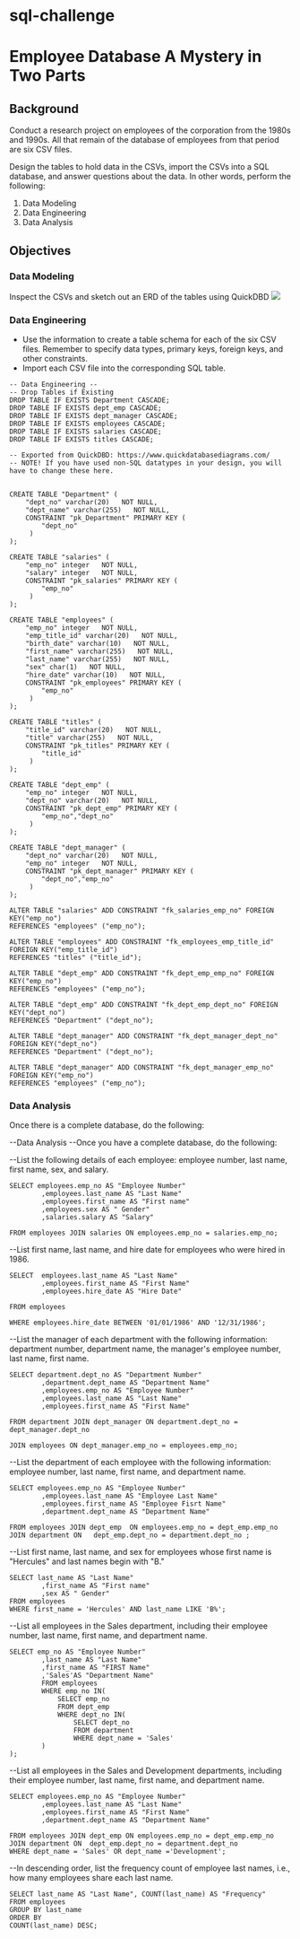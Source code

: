 # sql-challenge

# Employee Database A Mystery in Two Parts


## Background

Conduct a research project on employees of the corporation from the 1980s and 1990s. All that remain of the database of employees from that period are six CSV files.

Design the tables to hold data in the CSVs, import the CSVs into a SQL database, and answer questions about the data. In other words, perform the following:
1. Data Modeling
2. Data Engineering
3. Data Analysis


## Objectives

### Data Modeling
Inspect the CSVs and sketch out an ERD of the tables using QuickDBD
![](https://github.com/loictiems/sql-challenge/tree/main/EmployeeSQL./Image.png)



### Data Engineering
* Use the information to create a table schema for each of the six CSV files. Remember to specify data types, primary keys, foreign keys, and other constraints.
* Import each CSV file into the corresponding SQL table.
```
-- Data Engineering --
-- Drop Tables if Existing
DROP TABLE IF EXISTS Department CASCADE;
DROP TABLE IF EXISTS dept_emp CASCADE;
DROP TABLE IF EXISTS dept_manager CASCADE;
DROP TABLE IF EXISTS employees CASCADE;
DROP TABLE IF EXISTS salaries CASCADE;
DROP TABLE IF EXISTS titles CASCADE;

-- Exported from QuickDBD: https://www.quickdatabasediagrams.com/
-- NOTE! If you have used non-SQL datatypes in your design, you will have to change these here.


CREATE TABLE "Department" (
    "dept_no" varchar(20)   NOT NULL,
    "dept_name" varchar(255)   NOT NULL,
    CONSTRAINT "pk_Department" PRIMARY KEY (
        "dept_no"
     )
);

CREATE TABLE "salaries" (
    "emp_no" integer   NOT NULL,
    "salary" integer   NOT NULL,
    CONSTRAINT "pk_salaries" PRIMARY KEY (
        "emp_no"
     )
);

CREATE TABLE "employees" (
    "emp_no" integer   NOT NULL,
    "emp_title_id" varchar(20)   NOT NULL,
    "birth_date" varchar(10)   NOT NULL,
    "first_name" varchar(255)   NOT NULL,
    "last_name" varchar(255)   NOT NULL,
    "sex" char(1)   NOT NULL,
    "hire_date" varchar(10)   NOT NULL,
    CONSTRAINT "pk_employees" PRIMARY KEY (
        "emp_no"
     )
);

CREATE TABLE "titles" (
    "title_id" varchar(20)   NOT NULL,
    "title" varchar(255)   NOT NULL,
    CONSTRAINT "pk_titles" PRIMARY KEY (
        "title_id"
     )
);

CREATE TABLE "dept_emp" (
    "emp_no" integer   NOT NULL,
    "dept_no" varchar(20)   NOT NULL,
    CONSTRAINT "pk_dept_emp" PRIMARY KEY (
        "emp_no","dept_no"
     )
);

CREATE TABLE "dept_manager" (
    "dept_no" varchar(20)   NOT NULL,
    "emp_no" integer   NOT NULL,
    CONSTRAINT "pk_dept_manager" PRIMARY KEY (
        "dept_no","emp_no"
     )
);

ALTER TABLE "salaries" ADD CONSTRAINT "fk_salaries_emp_no" FOREIGN KEY("emp_no")
REFERENCES "employees" ("emp_no");

ALTER TABLE "employees" ADD CONSTRAINT "fk_employees_emp_title_id" FOREIGN KEY("emp_title_id")
REFERENCES "titles" ("title_id");

ALTER TABLE "dept_emp" ADD CONSTRAINT "fk_dept_emp_emp_no" FOREIGN KEY("emp_no")
REFERENCES "employees" ("emp_no");

ALTER TABLE "dept_emp" ADD CONSTRAINT "fk_dept_emp_dept_no" FOREIGN KEY("dept_no")
REFERENCES "Department" ("dept_no");

ALTER TABLE "dept_manager" ADD CONSTRAINT "fk_dept_manager_dept_no" FOREIGN KEY("dept_no")
REFERENCES "Department" ("dept_no");

ALTER TABLE "dept_manager" ADD CONSTRAINT "fk_dept_manager_emp_no" FOREIGN KEY("emp_no")
REFERENCES "employees" ("emp_no");
```
### Data Analysis
Once there is a complete database, do the following:

--Data Analysis
--Once you have a complete database, do the following:


--List the following details of each employee: employee number, last name, first name, sex, and salary.
```
SELECT employees.emp_no AS "Employee Number"
		,employees.last_name AS "Last Name"
		,employees.first_name AS "First name"
		,employees.sex AS " Gender"
		,salaries.salary AS "Salary"
		
FROM employees JOIN salaries ON employees.emp_no = salaries.emp_no;
```
--List first name, last name, and hire date for employees who were hired in 1986.
```
SELECT	employees.last_name AS "Last Name"
		,employees.first_name AS "First Name"
		,employees.hire_date AS "Hire Date"
		
FROM employees

WHERE employees.hire_date BETWEEN '01/01/1986' AND '12/31/1986';		
```
--List the manager of each department with the following information: department number, department name, the manager's employee number, last name, first name.
```
SELECT department.dept_no AS "Department Number"
		,department.dept_name AS "Department Name"
		,employees.emp_no AS "Employee Number"
		,employees.last_name AS "Last Name"
		,employees.first_name AS "First Name"
		
FROM department JOIN dept_manager ON department.dept_no = dept_manager.dept_no

JOIN employees ON dept_manager.emp_no = employees.emp_no;
```


--List the department of each employee with the following information: employee number, last name, first name, and department name.
```
SELECT employees.emp_no AS "Employee Number"
		,employees.last_name AS "Employee Last Name"
		,employees.first_name AS "Employee Fisrt Name"
		,department.dept_name AS "Department Name"
		
FROM employees JOIN dept_emp  ON employees.emp_no = dept_emp.emp_no 
JOIN department ON   dept_emp.dept_no = department.dept_no ;
```
--List first name, last name, and sex for employees whose first name is "Hercules" and last names begin with "B."
```
SELECT last_name AS "Last Name"
		,first_name AS "First name"
		,sex AS " Gender"
FROM employees
WHERE first_name = 'Hercules' AND last_name LIKE 'B%';
```		
--List all employees in the Sales department, including their employee number, last name, first name, and department name.	
```
SELECT emp_no AS "Employee Number"
		,last_name AS "Last Name"
		,first_name AS "FIRST Name"
		,'Sales'AS "Department Name" 
		FROM employees
		WHERE emp_no IN(	
			SELECT emp_no
			FROM dept_emp
			WHERE dept_no IN( 
				SELECT dept_no 
				FROM department
				WHERE dept_name = 'Sales'
		)
);
```
--List all employees in the Sales and Development departments, including their employee number, last name, first name, and department name.
```
SELECT employees.emp_no AS "Employee Number"
		,employees.last_name AS "Last Name"
		,employees.first_name AS "First Name" 
		,department.dept_name AS "Department Name"
		
FROM employees JOIN dept_emp ON employees.emp_no = dept_emp.emp_no 
JOIN department ON  dept_emp.dept_no = department.dept_no 	
WHERE dept_name = 'Sales' OR dept_name ='Development';
```
--In descending order, list the frequency count of employee last names, i.e., how many employees share each last name.
```
SELECT last_name AS "Last Name", COUNT(last_name) AS "Frequency"
FROM employees
GROUP BY last_name
ORDER BY
COUNT(last_name) DESC;
```

